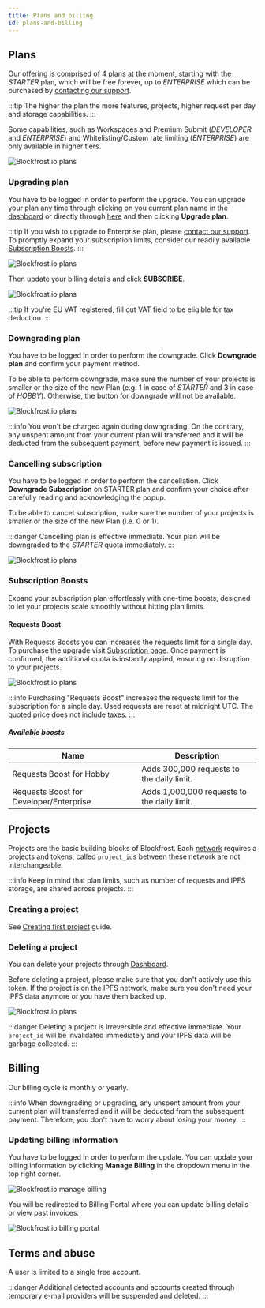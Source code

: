 ```yaml
---
title: Plans and billing
id: plans-and-billing
---
```


## Plans

Our offering is comprised of 4 plans at the moment, starting with the _STARTER_ plan, which will be free forever, up to _ENTERPRISE_ which can be purchased by [contacting our support](/support).

:::tip
The higher the plan the more features, projects, higher request per day and storage capabilities.
:::

Some capabilities, such as Workspaces and Premium Submit (_DEVELOPER_ and _ENTERPRISE_) and Whitelisting/Custom rate limiting (_ENTERPRISE_) are only available in higher tiers.

![Blockfrost.io plans](/img/frontend_plans.png)

### Upgrading plan

You have to be logged in order to perform the upgrade. You can upgrade your plan any time through clicking on you current plan name in the [dashboard](https://blockfrost.io/dashboard) or directly through [here](https://blockfrost.io/dashboard/plans) and then clicking **Upgrade plan**.

:::tip
If you wish to upgrade to Enterprise plan, please [contact our support](/support#contacting-support). To promptly expand your subscription limits, consider our readily available [Subscription Boosts](#aubscription-boosts).
:::

![Blockfrost.io plans](/img/frontend_upgrade.png)

Then update your billing details and click **SUBSCRIBE**.

![Blockfrost.io plans](/img/frontend_upgrade_details.png)

:::tip
If you're EU VAT registered, fill out VAT field to be eligible for tax deduction.
:::

### Downgrading plan

You have to be logged in order to perform the downgrade. Click **Downgrade plan** and confirm your payment method.

To be able to perform downgrade, make sure the number of your projects is smaller or the size of the new Plan (e.g. 1 in case of _STARTER_ and 3 in case of _HOBBY_). Otherwise, the button for downgrade will not be available.

![Blockfrost.io plans](/img/frontend_downgrade.png)

:::info
You won't be charged again during downgrading. On the contrary, any unspent amount from your current plan will transferred and it will be deducted from the subsequent payment, before new payment is issued.
:::

### Cancelling subscription

You have to be logged in order to perform the cancellation. Click **Downgrade Subscription** on STARTER plan and confirm your choice after carefully reading and acknowledging the popup.

To be able to cancel subscription, make sure the number of your projects is smaller or the size of the new Plan (i.e. 0 or 1).

:::danger
Cancelling plan is effective immediate. Your plan will be downgraded to the _STARTER_ quota immediately.
:::

![Blockfrost.io plans](/img/frontend_cancel.png)

### Subscription Boosts
Expand your subscription plan effortlessly with one-time boosts, designed to let your projects scale smoothly without hitting plan limits.

#### Requests Boost
With Requests Boosts you can increases the requests limit for a single day.
To purchase the upgrade visit [Subscription page](https://blockfrost.io/dashboard/subscription).
Once payment is confirmed, the additional quota is instantly applied, ensuring no disruption to your projects.


![Blockfrost.io plans](/img/subscription-addons/requests-boost.png)

:::info
Purchasing "Requests Boost" increases the requests limit for the subscription for a single day. Used requests are reset at midnight UTC. The quoted price does not include taxes.
:::

##### Available boosts

| Name                                    | Description                                                       |
| --------------------------------------- | ----------------------------------------------------------------- |
| Requests Boost for Hobby                | Adds 300,000 requests to the daily limit.   |
| Requests Boost for Developer/Enterprise | Adds 1,000,000 requests to the daily limit. |     


## Projects

Projects are the basic building blocks of Blockfrost. Each [network](/start-building#available-networks) requires a projects and tokens, called `project_id`s between these network are not interchangeable.

:::info
Keep in mind that plan limits, such as number of requests and IPFS storage, are shared across projects.
:::

### Creating a project

See [Creating first project](/overview/getting-started#creating-first-project) guide.

### Deleting a project

You can delete your projects through [Dashboard](https://blockfrost.io/dashboard).

Before deleting a project, please make sure that you don't actively use this token. If the project is on the IPFS network, make sure you don't need your IPFS data anymore or you have them backed up.

![Blockfrost.io plans](/img/frontend_delete_project.png)

:::danger
Deleting a project is irreversible and effective immediate. Your `project_id` will be invalidated immediately and your IPFS data will be garbage collected.
:::

## Billing

Our billing cycle is monthly or yearly.

:::info
When downgrading or upgrading, any unspent amount from your current plan will transferred and it will be deducted from the subsequent payment. Therefore, you don't have to worry about losing your money.
:::

### Updating billing information

You have to be logged in order to perform the update. You can update your billing information by clicking **Manage Billing** in the dropdown menu in the top right corner.

![Blockfrost.io manage billing](/img/frontend_manage_billing.png)

You will be redirected to Billing Portal where you can update billing details or view past invoices.

![Blockfrost.io billing portal](/img/frontend_billing_portal.png)

## Terms and abuse

A user is limited to a single free account.

:::danger
Additional detected accounts and accounts created through temporary e-mail providers will be suspended and deleted.
:::
